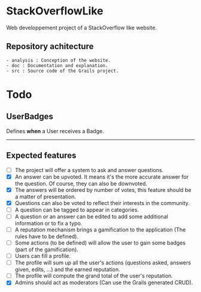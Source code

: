 # StackOverflowLike

Web developpement project of a StackOverflow like website.

## Repository achitecture
	- analysis : Conception of the website.
	- doc : Documentation and explanation.
	- src : Source code of the Grails project.
	
# Todo

## UserBadges
Defines **when** a User receives a Badge.
 
------
 
## Expected features

- [ ] The project will offer a system to ask and answer questions.
- [x] An answer can be upvoted. It means it's the more accurate answer for the question. Of course, they can also be downvoted.
- [x] The answers will be ordered by number of votes, this feature should be a matter of presentation.
- [x] Questions can also be voted to reflect their interests in the community.
- [ ] A question can be tagged to appear in categories.
- [ ] A question or an answer can be edited to add some additional information or to fix a typo.
- [ ] A reputation mechanism brings a gamification to the application (The rules have to be defined).
- [ ] Some actions (to be defined) will allow the user to gain some badges (part of the gamification).
- [ ] Users can fill a profile.
- [ ] The profile will sum up all the user's actions (questions asked, answers given, edits, ...) and the earned reputation.
- [ ] The profile will compute the grand total of the user's reputation.
- [x] Admins should act as moderators (Can use the Grails generated CRUD).